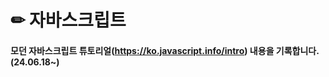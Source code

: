 ✏ 자바스크립트
=============
#### 모던 자바스크립트 튜토리얼(https://ko.javascript.info/intro) 내용을 기록합니다. (24.06.18~)
